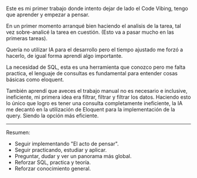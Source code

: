 Este es mi primer trabajo donde intento dejar de lado el Code Vibing, tengo que aprender y empezar a pensar. 

En un primer momento arranqué bien haciendo el analisis de la tarea, tal vez sobre-analicé la tarea en cuestión. (Esto va a pasar mucho en las primeras tareas).

Quería no utilizar IA para el desarrollo pero el tiempo ajustado me forzó a hacerlo, de igual forma aprendí algo importante.

La necesidad de SQL, esta es una herramienta que conozco pero me falta practica, el lenguaje de consultas es fundamental para entender cosas básicas como eloquent. 

También aprendí que aveces el trabajo manual no es necesario e inclusive, ineficiente, mi primera idea era filtrar, filtrar y filtrar los datos. 
Haciendo esto lo único que logro es tener una consulta completamente ineficiente, la IA me decantó en la utilización de Eloquent para la implementación de la query.
Siendo la opción más eficiente.

---
Resumen:
- Seguir implementando  "El acto de pensar".
- Seguir practicando, estudiar y aplicar.
- Preguntar, dudar y ver un panorama más global.
- Reforzar SQL, practica y teoría.
- Reforzar conocimiento general.